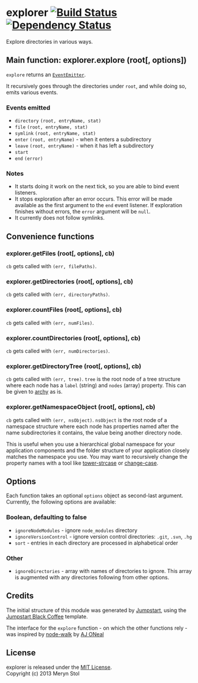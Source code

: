 # explorer [![Build Status](https://travis-ci.org/meryn/explorer.png?branch=master)](https://travis-ci.org/meryn/explorer) [![Dependency Status](https://david-dm.org/meryn/explorer.png)](https://david-dm.org/meryn/explorer)

Explore directories in various ways.

## Main function: explorer.explore (root[, options])

`explore` returns an [`EventEmitter`](http://nodejs.org/api/events.html).

It recursively goes through the directories under `root`, and while doing so, emits various events.

### Events emitted

* `directory` `(root, entryName, stat)`
* `file` `(root, entryName, stat)`
* `symlink` `(root, entryName, stat)`
* `enter` `(root, entryName)` - when it enters a subdirectory
* `leave` `(root, entryName)` - when it has left a subdirectory
* `start`
* `end` `(error)`

### Notes

* It starts doing it work on the next tick, so you are able to bind event listeners.
* It stops exploration after an error occurs. This error will be made available as the first argument to the `end` event listener. If exploration finishes without errors, the `error` argument will be `null`.
* It currently does not follow symlinks.

## Convenience functions

### explorer.getFiles  (root[, options], cb)

`cb` gets called with `(err, filePaths)`.

### explorer.getDirectories (root[, options], cb)

`cb` gets called with `(err, directoryPaths)`.

### explorer.countFiles (root[, options], cb)

`cb` gets called with `(err, numFiles)`.

### explorer.countDirectories  (root[, options], cb)

`cb` gets called with `(err, numDirectories)`.

### explorer.getDirectoryTree  (root[, options], cb)

`cb` gets called with `(err, tree)`. `tree` is the root node of a tree structure where each node has a `label` (string) and `nodes` (array) property. This can be given to [archy](https://npmjs.org/package/archy) as is.

### explorer.getNamespaceObject  (root[, options], cb)

`cb` gets called with `(err, nsObject)`. `nsObject` is the root node of a namespace structure where each node has properties named after the name subdirectories it contains, the value being another directory node.

This is useful when you use a hierarchical global namespace for your application components and the folder structure of your application closely matches the namespace you use. You may want to recursively change the property names with a tool like [tower-strcase](https://npmjs.org/package/tower-strcase) or [change-case](https://npmjs.org/package/change-case).

## Options

Each function takes an optional `options` object as second-last argument. Currently, the following options are available:

### Boolean, defaulting to false

* `ignoreNodeModules` - ignore `node_modules` directory
* `ignoreVersionControl` - ignore version control directories: `.git`, `.svn`, `.hg`
* `sort` - entries in each directory are processed in alphabetical order

### Other

* `ignoreDirectories` - array with names of directories to ignore. This array is augmented with any directories following from other options.

## Credits

The initial structure of this module was generated by [Jumpstart](https://github.com/meryn/jumpstart), using the [Jumpstart Black Coffee](https://github.com/meryn/jumpstart-black-coffee) template.

The interface for the `explore` function - on which the other functions rely - was inspired by [node-walk](https://github.com/coolaj86/node-walk) by [AJ ONeal](http://blog.coolaj86.com/)

## License

explorer is released under the [MIT License](http://opensource.org/licenses/MIT).  
Copyright (c) 2013 Meryn Stol  